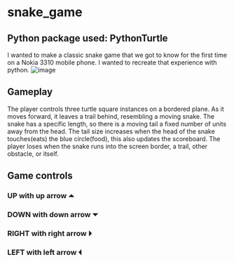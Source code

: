 # snake_game

## Python package used: PythonTurtle

I wanted to make a classic snake game that we got to know for the first time on a Nokia 3310 mobile phone. I wanted to recreate that experience with python. 
![image](https://user-images.githubusercontent.com/79990118/110202477-e9ecd400-7e8e-11eb-95b0-2934402e3c2d.png)

## Gameplay

The player controls three turtle square instances on a bordered plane. As it moves forward, it leaves a trail behind, resembling a moving snake. The snake has a specific length, so there is a moving tail a fixed number of units away from the head. The tail size increases when the head of the snake touches(eats) the blue circle(food), this also updates the scoreboard. The player loses when the snake runs into the screen border, a trail, other obstacle, or itself. 

## Game controls 

### UP with up arrow ⏶
### DOWN with down arrow ⏷
### RIGHT with right arrow ⏵
### LEFT with left arrow ⏴
